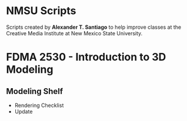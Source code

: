 # NMSU Scripts
Scripts created by <strong>Alexander T. Santiago</strong> to help improve classes at the Creative Media Institute at New Mexico State University. 

<h1>FDMA 2530 - Introduction to 3D Modeling</h1>
<h2>Modeling Shelf</h2>
    <ul>
        <li>Rendering Checklist</li>
        <li>Update</li>
    </ul> 